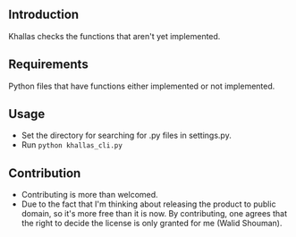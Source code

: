 ## Introduction

Khallas checks the functions that aren't yet implemented.  

## Requirements
Python files that have functions either implemented or not implemented.  

## Usage
- Set the directory for searching for .py files in settings.py.
- Run ```python khallas_cli.py```

## Contribution
- Contributing is more than welcomed.
- Due to the fact that I'm thinking about releasing the product to public domain, so it's more free than it is now. By contributing, one agrees that the right to decide the license is only granted for me (Walid Shouman).